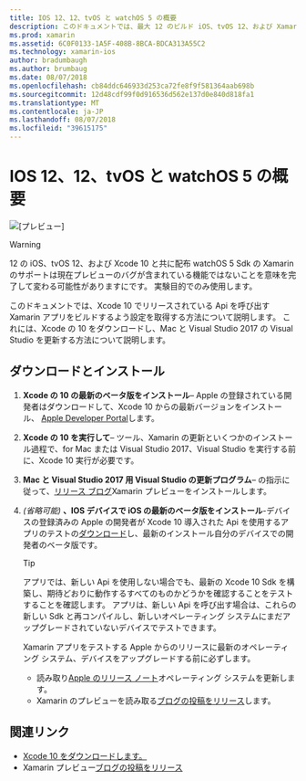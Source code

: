 ```yaml
---
title: IOS 12、12、tvOS と watchOS 5 の概要
description: このドキュメントでは、最大 12 のビルド iOS、tvOS 12、および Xamarin を使った watchOS 5 アプリ設定を取得する方法について説明します。 これには、Xcode の 10 をダウンロードし、Mac と Visual Studio 2017 の Visual Studio を更新する方法について説明します。
ms.prod: xamarin
ms.assetid: 6C0F0133-1A5F-408B-8BCA-BDCA313A55C2
ms.technology: xamarin-ios
author: bradumbaugh
ms.author: brumbaug
ms.date: 08/07/2018
ms.openlocfilehash: cb84ddc646933d253ca72fe8f9f581364aab698b
ms.sourcegitcommit: 12d48cdf99f0d916536d562e137d0e840d818fa1
ms.translationtype: MT
ms.contentlocale: ja-JP
ms.lasthandoff: 08/07/2018
ms.locfileid: "39615175"
---
```

# <a name="getting-started-with-ios-12-tvos-12-and-watchos-5"></a>IOS 12、12、tvOS と watchOS 5 の概要

![[プレビュー]](~/media/shared/preview.png)

> [!WARNING]
> 12 の iOS、tvOS 12、および Xcode 10 と共に配布 watchOS 5 Sdk の Xamarin のサポートは現在プレビューのバグが含まれている機能ではないことを意味を完了して変わる可能性がありますにです。 実験目的でのみ使用します。

このドキュメントでは、Xcode 10 でリリースされている Api を呼び出す Xamarin アプリをビルドするよう設定を取得する方法について説明します。 これには、Xcode の 10 をダウンロードし、Mac と Visual Studio 2017 の Visual Studio を更新する方法について説明します。

## <a name="download-and-install"></a>ダウンロードとインストール

1. **Xcode の 10 の最新のベータ版をインストール**– Apple の登録されている開発者はダウンロードして、Xcode 10 からの最新バージョンをインストール、 [Apple Developer Portal](https://developer.apple.com/download/)します。

2. **Xcode の 10 を実行して**– ツール、Xamarin の更新といくつかのインストール過程で、for Mac または Visual Studio 2017、Visual Studio を実行する前に、Xcode 10 実行が必要です。

3. **Mac と Visual Studio 2017 用 Visual Studio の更新プログラム**– の指示に従って、[リリース ブログ](https://releases.xamarin.com/preview-release-xcode-10-beta-5/)Xamarin プレビューをインストールします。

4. _(省略可能)_ **、IOS デバイスで iOS の最新のベータ版をインストール**-デバイスの登録済みの Apple の開発者が Xcode 10 導入された Api を使用するアプリのテストの[ダウンロード](https://developer.apple.com/download)し、最新のインストール自分のデバイスでの開発者のベータ版です。

   > [!TIP]
   > アプリでは、新しい Api を使用しない場合でも、最新の Xcode 10 Sdk を構築し、期待どおりに動作するすべてのものかどうかを確認することをテストすることを確認します。 アプリは、新しい Api を呼び出す場合は、これらの新しい Sdk と再コンパイルし、新しいオペレーティング システムにまだアップグレードされていないデバイスでテストできます。
   >
   > Xamarin アプリをテストする Apple からのリリースに最新のオペレーティング システム、デバイスをアップグレードする前に必ずします。
   >
   > - 読み取り[Apple のリリース ノート](https://developer.apple.com/download/)オペレーティング システムを更新します。
   > - Xamarin のプレビューを読み取る[ブログの投稿をリリース](https://releases.xamarin.com/preview-release-xcode-10-beta-5/)します。

## <a name="related-links"></a>関連リンク

- [Xcode 10 をダウンロードします。](https://developer.apple.com/download/)
- Xamarin プレビュー[ブログの投稿をリリース](https://releases.xamarin.com/preview-release-xcode-10-beta-5/)
